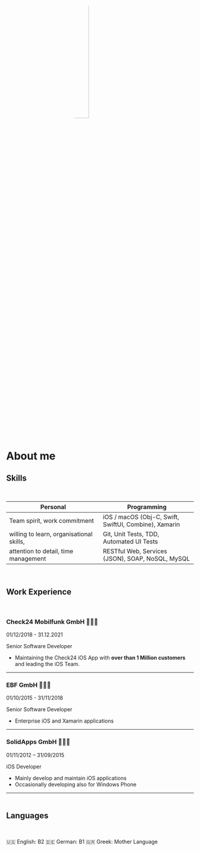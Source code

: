 <img src="https://www.dropbox.com/s/o3wjmn1d0v7gr7w/Profilfoto.jpeg?raw=1" alt="Giannis Giannopoulos" title="Giannis Giannopoulos" class="profileImage" /> 
<br/><br/>

# About me

<style>
.profileImage {
  display: block;
  margin-left: auto;
  margin-right: auto;
  width: 30%;
  border-radius: 50%;
}
</style>

## Skills 
<br/>

<style>
table th:first-of-type {
    width: 50%;
}
table th:nth-of-type(2) {
    width: 50%;
}
</style>

| **Personal** |  **Programming** |
| ----------- | ----------- |
| Team spirit, work commitment | iOS / macOS (Obj-C, Swift, SwiftUI, Combine), Xamarin  |
| willing to learn, organisational skills, | Git, Unit Tests, TDD, Automated UI Tests |
| attention to detail, time management | RESTful Web, Services (JSON), SOAP, NoSQL, MySQL |
<br/>

## Work Experience
<br/>

### Check24 Mobilfunk GmbH 👨🏻‍💻
01/12/2018 - 31.12.2021
<br/>

Senior Software Developer 
<br/>

- Maintaining the Check24 iOS App with **over than 1 Million customers** and leading the iOS Team. 

---
### EBF GmbH 👨🏻‍💻
01/10/2015 - 31/11/2018 
<br/>

Senior Software Developer 
<br/>

- Enterprise iOS and Xamarin applications

---
### SolidApps GmbH 👨🏻‍💻
01/11/2012 – 31/09/2015
<br/>

iOS Developer
<br/>

- Mainly develop and maintain iOS applications 
- Occasionally developing also for Windows Phone

---
<div style="height:5px;"><br></div>

## Languages
<br/>

🇺🇸 English: B2
🇩🇪 German: B1
🇬🇷 Greek: Mother Language
